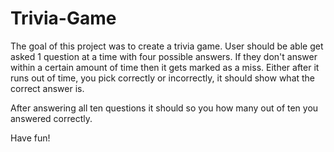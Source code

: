 # Trivia-Game

The goal of this project was to create a trivia game. User should be able get asked 1 question at a time with four possible answers. If they don't answer within a certain amount of time then it gets marked as a miss. Either after it runs out of time, you pick correctly or incorrectly, it should show what the correct answer is.

After answering all ten questions it should so you how many out of ten you answered correctly.

Have fun!
